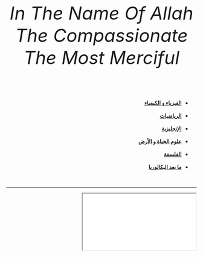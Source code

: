 
<html lang="eng" dir="rtl">
 <head>
  <meta charset="utf-8">
  <title>Bac</title>
  <link rel="stylesheet" href="css2/master.css">
   </head>
   <body>
     <center><font size="7" color=""><em>In The Name Of Allah The Compassionate The Most Merciful</em></font></center>
     <ul><br><br><br><br>
       <li><strong><a href="1.html">الفيزياء و الكيمياء</a></strong></li><br>
       <li><strong><a href="2.html">الرياضيات</a></strong></li><br>
       <li><strong><a href="3.html">الإنجليزية</a></strong></li><br>
       <li><strong><a href="4.html">علوم الحياة و الأرض</a></strong></li><br>
       <li><strong><a href="5.html">الفلسفة</a></strong></li><br>
       <li><strong><a href="6.html">ما بعد البكالوريا</a></strong></li>
     </ul><br><hr>
      <iframe src="video.mp4"></iframe>
      <a href="contact-me.html"><h3 style="color:black;:>Contact Me</h3></a>
     </body>
</html>
